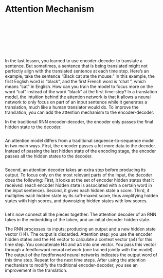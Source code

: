 # Attention Mechanism

<figure><img src="../../.gitbook/assets/image (33).png" alt=""><figcaption></figcaption></figure>

<figure><img src="../../.gitbook/assets/image (34).png" alt=""><figcaption></figcaption></figure>

<figure><img src="../../.gitbook/assets/image (35).png" alt=""><figcaption></figcaption></figure>

<figure><img src="../../.gitbook/assets/image (38).png" alt=""><figcaption></figcaption></figure>

<figure><img src="../../.gitbook/assets/image (39).png" alt=""><figcaption></figcaption></figure>

<figure><img src="../../.gitbook/assets/image (40).png" alt=""><figcaption></figcaption></figure>

<figure><img src="../../.gitbook/assets/image (42).png" alt=""><figcaption></figcaption></figure>

<figure><img src="../../.gitbook/assets/image (43).png" alt=""><figcaption></figcaption></figure>

<figure><img src="../../.gitbook/assets/image (44).png" alt=""><figcaption></figcaption></figure>

In the last lesson, you learned to use encoder-decoder to translate a sentence. But sometimes, a sentence that is being translated might not perfectly align with the translated sentence at each time step. Here’s an example, take the sentence “Black cat ate the mouse.” In this example, the first English word is “black”, and the first French word is “chat ”, which means “cat” in English. How can you train the model to focus more on the word “cat” instead of the word “black” at the first time-step? In a translation model, the intuition behind the attention network is that it allows a neural network to only focus on part of an input sentence while it generates a translation, much like a human translator would do. To improve the translation, you can add the attention mechanism to the encoder-decoder.

In the traditional RNN encoder-decoder, the encoder only passes the final hidden state to the decoder.

<figure><img src="../../.gitbook/assets/image (30).png" alt=""><figcaption></figcaption></figure>

An attention model differs from a traditional sequence-to-sequence model in two main ways. First, the encoder passes a lot more data to the decoder. Instead of passing the last hidden state of the encoding stage, the encoder passes all the hidden states to the decoder.&#x20;

<figure><img src="../../.gitbook/assets/image (31).png" alt=""><figcaption></figcaption></figure>

Second, an attention decoder takes an extra step before producing its output. To focus only on the most relevant parts of the input, the decoder does the following: First, it looks at the set of encoder hidden states that it received. (each encoder hidden state is associated with a certain word in the input sentence). Second, it gives each hidden state a score. Third, it multiplies each hidden state by its soft-maxed score, thus amplifying hidden states with high scores, and downsizing hidden states with low scores.

<figure><img src="../../.gitbook/assets/image (25).png" alt=""><figcaption></figcaption></figure>

Let’s now connect all the pieces together: The attention decoder of an RNN takes in the embedding of the token, and an initial decoder hidden state.

The RNN processes its inputs; producing an output and a new hidden state vector (H4). The output is discarded. Attention step: you use the encoder hidden states and the H4 vector to calculate a context vector (a4) for this time step. You concatenate H4 and a4 into one vector. You pass this vector through a feedforward neural network (one trained jointly with the model). The output of the feedforward neural networks indicates the output word of this time step. Repeat for the next time steps. After using the attention mechanism to modify the traditional encoder-decoder, you see an improvement in the translation.

<figure><img src="../../.gitbook/assets/image (27).png" alt=""><figcaption></figcaption></figure>

<figure><img src="../../.gitbook/assets/image (28).png" alt=""><figcaption></figcaption></figure>
